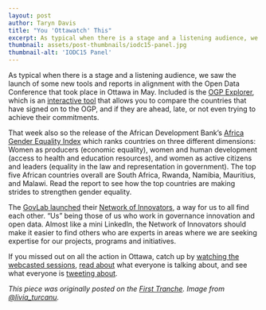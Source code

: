 ```yaml
---
layout: post
author: Taryn Davis
title: "You 'Ottawatch' This"
excerpt: As typical when there is a stage and a listening audience, we saw the launch of some new tools and reports in alignment with the Open Data Conference that took place in Ottawa in May...
thumbnail: assets/post-thumbnails/iodc15-panel.jpg
thumbnail-alt: 'IODC15 Panel'
---
```


As typical when there is a stage and a listening audience, we saw the launch of some new tools and reports in alignment with the Open Data Conference that took place in Ottawa in May. Included is the [OGP Explorer](http://www.opengovpartnership.org/explorer/all-data.html), which is an [interactive tool](http://www.opengovpartnership.org/blog/paul-maassen/2015/05/28/introducing-ogp-explorer) that allows you to compare the countries that have signed on to the OGP, and if they are ahead, late, or not even trying to achieve their commitments.

That week also so the release of the African Development Bank’s [Africa Gender Equality Index](http://www.afdb.org/fileadmin/uploads/afdb/Documents/Publications/African_Gender_Equality_Index_2015-EN.pdf) which ranks countries on three different dimensions: Women as producers (economic equality), women and human development (access to health and education resources), and women as active citizens and leaders (equality in the law and representation in government). The top five African countries overall are South Africa, Rwanda, Namibia, Mauritius, and Malawi. Read the report to see how the top countries are making strides to strengthen gender equality.

The [GovLab launched](http://thegovlab.org/network-of-innovators-expert-networking-for-open-data/) their [Network of Innovators](http://noi.thegovlab.org/), a way for us to all find each other. “Us” being those of us who work in governance innovation and open data. Almost like a mini LinkedIn, the Network of Innovators should make it easier to find others who are experts in areas where we are seeking expertise for our projects, programs and initiatives.

If you missed out on all the action in Ottawa, catch up by [watching the webcasted sessions](http://opendatacon.org/webcast/), [read about](http://opendatacon.org/building-standards-from-the-ground-up/) what everyone is talking about, and see what everyone is [tweeting about](https://twitter.com/hashtag/IODC15%3Fsrc=hash).

*This piece was originally posted on the [First Tranche](http://aiddata.org/blog/this-week-you-ottawatch-this). Image from [@livia_turcanu](https://twitter.com/livia_turcanu/status/603980603889856512).*

